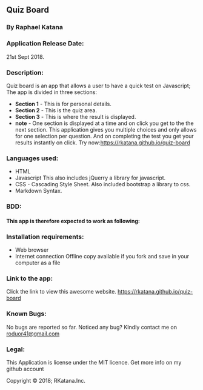 
## Quiz Board
### By Raphael Katana

### Application Release Date:
21st Sept 2018.

### Description:
Quiz board is an app that allows a user to have a quick test on Javascript;
The app is divided in three sections:
* **Section 1** - This is for personal details.
* **Section 2** - This is the quiz area.
* **Section 3** - This is where the result is displayed.
* **note** - One section is displayed at a time and on click you get to the the next section.
This application gives you multiple choices and only allows for one selection per question.
And on completing the test you get your results instantly on click.
Try now:https://rkatana.github.io/quiz-board

### Languages used:
* HTML
* Javascript
 This also includes jQuerry a library for javascript.
* CSS - Cascading Style Sheet.
  Also included bootstrap a library to css.
* Markdown Syntax.

### BDD:
#### This app is therefore expected to work as following:

### Installation requirements:
* Web browser
* Internet connection
Offline copy available if you fork and save in your computer as a file

### Link to the app:
Click the link to view this awesome website.
https://rkatana.github.io/quiz-board

### Known Bugs:
No bugs are reported so far.
Noticed any bug?
KIndly contact me on roduor41@gmail.com

### Legal:
This Application is license under the MIT licence.
Get more info on my github account

Copyright © 2018; RKatana.Inc.
